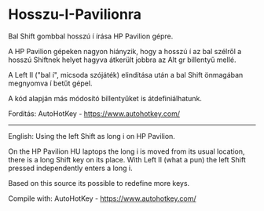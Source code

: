 # Hosszu-I-Pavilionra
Bal Shift gombbal hosszú í írása HP Pavilion gépre.

A HP Pavilion gépeken nagyon hiányzik, hogy a hosszú í az bal szélről a hosszú Shiftnek helyet hagyva átkerült jobbra az Alt gr billentyű mellé.

A Left II ("bal í", micsoda szójáték) elindítása után a bal Shift önmagában megnyomva í betűt gépel.

A kód alapján más módosító billentyűket is átdefiniálhatunk.

Fordítás:
AutoHotKey - https://www.autohotkey.com/

----
English:
Using the left Shift as long i on HP Pavilion.

On the HP Pavilion HU laptops the long i is moved from its usual location, there is a long Shift key on its place. With Left II (what a pun) the left Shift pressed independently enters a long i.

Based on this source its possible to redefine more keys.

Compile with:
AutoHotKey - https://www.autohotkey.com/
